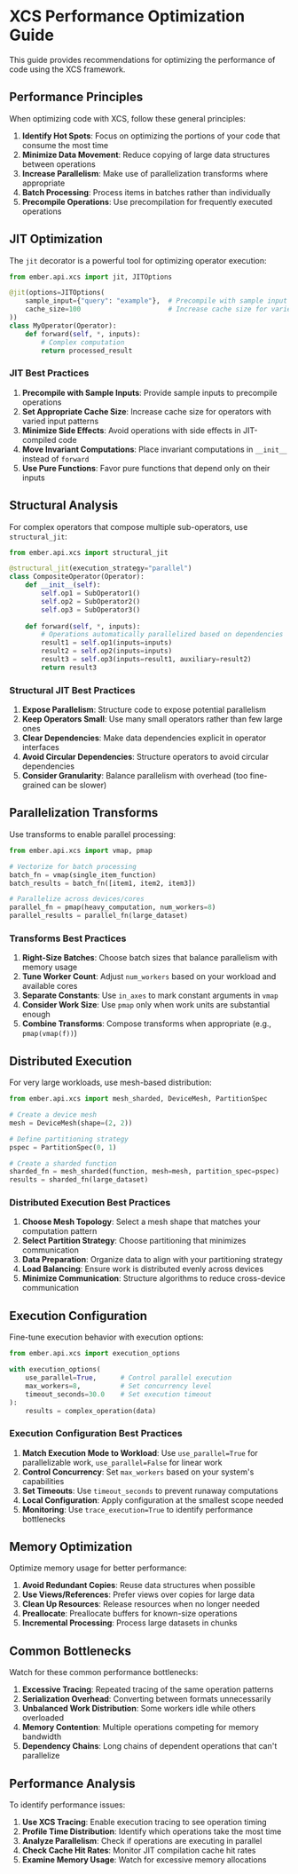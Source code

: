 # XCS Performance Optimization Guide

This guide provides recommendations for optimizing the performance of code using the XCS framework.

## Performance Principles

When optimizing code with XCS, follow these general principles:

1. **Identify Hot Spots**: Focus on optimizing the portions of your code that consume the most time
2. **Minimize Data Movement**: Reduce copying of large data structures between operations
3. **Increase Parallelism**: Make use of parallelization transforms where appropriate
4. **Batch Processing**: Process items in batches rather than individually
5. **Precompile Operations**: Use precompilation for frequently executed operations

## JIT Optimization

The `jit` decorator is a powerful tool for optimizing operator execution:

```python
from ember.api.xcs import jit, JITOptions

@jit(options=JITOptions(
    sample_input={"query": "example"},  # Precompile with sample input
    cache_size=100                      # Increase cache size for varied inputs
))
class MyOperator(Operator):
    def forward(self, *, inputs):
        # Complex computation
        return processed_result
```

### JIT Best Practices

1. **Precompile with Sample Inputs**: Provide sample inputs to precompile operations
2. **Set Appropriate Cache Size**: Increase cache size for operators with varied input patterns
3. **Minimize Side Effects**: Avoid operations with side effects in JIT-compiled code
4. **Move Invariant Computations**: Place invariant computations in `__init__` instead of `forward`
5. **Use Pure Functions**: Favor pure functions that depend only on their inputs

## Structural Analysis

For complex operators that compose multiple sub-operators, use `structural_jit`:

```python
from ember.api.xcs import structural_jit

@structural_jit(execution_strategy="parallel")
class CompositeOperator(Operator):
    def __init__(self):
        self.op1 = SubOperator1()
        self.op2 = SubOperator2()
        self.op3 = SubOperator3()
        
    def forward(self, *, inputs):
        # Operations automatically parallelized based on dependencies
        result1 = self.op1(inputs=inputs)
        result2 = self.op2(inputs=inputs)
        result3 = self.op3(inputs=result1, auxiliary=result2)
        return result3
```

### Structural JIT Best Practices

1. **Expose Parallelism**: Structure code to expose potential parallelism
2. **Keep Operators Small**: Use many small operators rather than few large ones
3. **Clear Dependencies**: Make data dependencies explicit in operator interfaces
4. **Avoid Circular Dependencies**: Structure operators to avoid circular dependencies
5. **Consider Granularity**: Balance parallelism with overhead (too fine-grained can be slower)

## Parallelization Transforms

Use transforms to enable parallel processing:

```python
from ember.api.xcs import vmap, pmap

# Vectorize for batch processing
batch_fn = vmap(single_item_function)
batch_results = batch_fn([item1, item2, item3])

# Parallelize across devices/cores
parallel_fn = pmap(heavy_computation, num_workers=8)
parallel_results = parallel_fn(large_dataset)
```

### Transforms Best Practices

1. **Right-Size Batches**: Choose batch sizes that balance parallelism with memory usage
2. **Tune Worker Count**: Adjust `num_workers` based on your workload and available cores
3. **Separate Constants**: Use `in_axes` to mark constant arguments in `vmap`
4. **Consider Work Size**: Use `pmap` only when work units are substantial enough
5. **Combine Transforms**: Compose transforms when appropriate (e.g., `pmap(vmap(f))`)

## Distributed Execution

For very large workloads, use mesh-based distribution:

```python
from ember.api.xcs import mesh_sharded, DeviceMesh, PartitionSpec

# Create a device mesh
mesh = DeviceMesh(shape=(2, 2))

# Define partitioning strategy
pspec = PartitionSpec(0, 1)

# Create a sharded function
sharded_fn = mesh_sharded(function, mesh=mesh, partition_spec=pspec)
results = sharded_fn(large_dataset)
```

### Distributed Execution Best Practices

1. **Choose Mesh Topology**: Select a mesh shape that matches your computation pattern
2. **Select Partition Strategy**: Choose partitioning that minimizes communication
3. **Data Preparation**: Organize data to align with your partitioning strategy
4. **Load Balancing**: Ensure work is distributed evenly across devices
5. **Minimize Communication**: Structure algorithms to reduce cross-device communication

## Execution Configuration

Fine-tune execution behavior with execution options:

```python
from ember.api.xcs import execution_options

with execution_options(
    use_parallel=True,      # Control parallel execution
    max_workers=8,          # Set concurrency level
    timeout_seconds=30.0    # Set execution timeout
):
    results = complex_operation(data)
```

### Execution Configuration Best Practices

1. **Match Execution Mode to Workload**: Use `use_parallel=True` for parallelizable work, `use_parallel=False` for linear work
2. **Control Concurrency**: Set `max_workers` based on your system's capabilities
3. **Set Timeouts**: Use `timeout_seconds` to prevent runaway computations
4. **Local Configuration**: Apply configuration at the smallest scope needed
5. **Monitoring**: Use `trace_execution=True` to identify performance bottlenecks

## Memory Optimization

Optimize memory usage for better performance:

1. **Avoid Redundant Copies**: Reuse data structures when possible
2. **Use Views/References**: Prefer views over copies for large data
3. **Clean Up Resources**: Release resources when no longer needed
4. **Preallocate**: Preallocate buffers for known-size operations
5. **Incremental Processing**: Process large datasets in chunks

## Common Bottlenecks

Watch for these common performance bottlenecks:

1. **Excessive Tracing**: Repeated tracing of the same operation patterns
2. **Serialization Overhead**: Converting between formats unnecessarily
3. **Unbalanced Work Distribution**: Some workers idle while others overloaded
4. **Memory Contention**: Multiple operations competing for memory bandwidth
5. **Dependency Chains**: Long chains of dependent operations that can't parallelize

## Performance Analysis

To identify performance issues:

1. **Use XCS Tracing**: Enable execution tracing to see operation timing
2. **Profile Time Distribution**: Identify which operations take the most time
3. **Analyze Parallelism**: Check if operations are executing in parallel
4. **Check Cache Hit Rates**: Monitor JIT compilation cache hit rates
5. **Examine Memory Usage**: Watch for excessive memory allocations